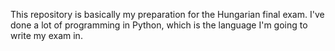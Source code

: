 This repository is basically my preparation for the Hungarian final exam.
I've done a lot of programming in Python, which is the language I'm going to write my exam in.
